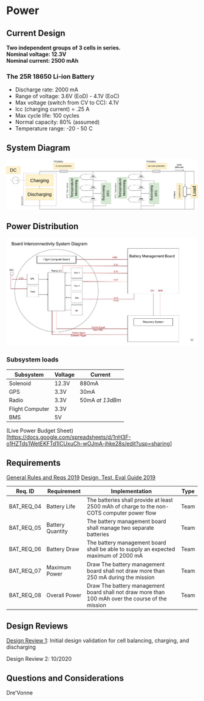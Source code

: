 # Power

## Current Design 
**Two independent groups of 3 cells in series.** <br>
**Nominal voltage: 12.3V**  <br>
**Nominal current: 2500 mAh** <br>

### The 25R 18650 Li-ion Battery
- Discharge rate: 2000 mA
- Range of voltage: 3.6V (EoD) - 4.1V (EoC)
- Max voltage (switch from CV to CC):  4.1V
- Icc (charging current) = .25 A 
- Max cycle life: 100 cycles  
- Normal capacity: 80% (assumed) 
- Temperature range: -20 - 50 C

## System Diagram 
![bms_system_diagram](./img/powersysdiagram.png)

## Power Distribution
![power distribution](./img/power_distribution.jpg)

### Subsystem loads 
| Subsystem | Voltage | Current |
|-----------|---------|---------|
| Solenoid  |  12.3V  |  880mA  |
|    GPS    |  3.3V   |  30mA   |  
|   Radio   |  3.3V   |  50mA *at 13dBm* |
| Flight Computer | 3.3V | |
| BMS | 5V | |

(Live Power Budget Sheet)[https://docs.google.com/spreadsheets/d/1nH3F-o1HZTds1WetEKFTd1lCUxuCh-wOJmA-jhke28s/edit?usp=sharing]


## Requirements 
[General Rules and Reqs 2019](http://www.soundingrocket.org/uploads/9/0/6/4/9064598/sa_cup_irec_rules___requirements_document_20191118__rev_d_final_.pdf)
[Design, Test, Eval Guide 2019](http://www.soundingrocket.org/uploads/9/0/6/4/9064598/sa_cup_irec-design_test___evaluation_guide_20191118__rev_c_final_.pdf)
 
| Req. ID   | Requirement | Implementation | Type |
|-----------|-------------|----------------|------|
|BAT_REQ_04 | Battery Life | The batteries shall provide at least 2500 mAh of charge to the non-COTS computer power flow | Team |
|BAT_REQ_05 | Battery Quantity | The battery management board shall manage two separate batteries | Team |
|BAT_REQ_06	| Battery Draw | The battery management board shall be able to supply an expected maximum of 2000 mA | Team |
|BAT_REQ_07	| Maximum Power | Draw	The battery management board shall not draw more than 250 mA during the mission| Team|
|BAT_REQ_08	| Overall Power | Draw	The battery management board shall not draw more than 100 mAh over the course of the mission |Team|


## Design Reviews 

[Design Review 1](https://docs.google.com/presentation/d/1L4w887s7x08WpU703jKznQMGognrjYOtB8_F7KaSsSU/edit?usp=sharing): Initial design validation for cell balancing, charging, and discharging

Design Review 2: 10/2020

## Questions and Considerations 

Dre'Vonne
